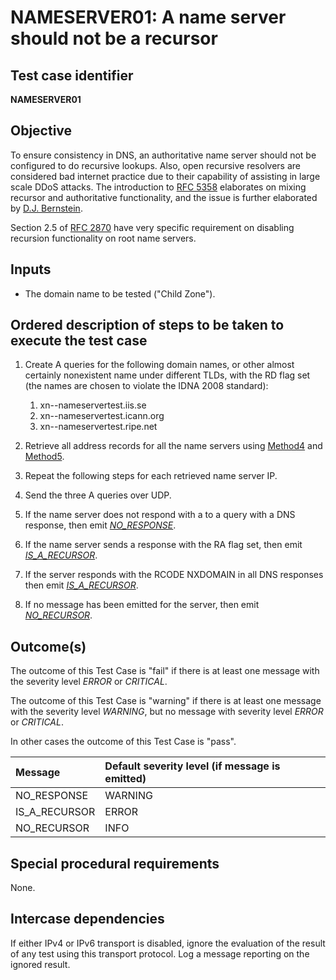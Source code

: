 # NAMESERVER01: A name server should not be a recursor

## Test case identifier
**NAMESERVER01**

## Objective

To ensure consistency in DNS, an authoritative name server should not be
configured to do recursive lookups. Also, open recursive resolvers are
considered bad internet practice due to their capability of assisting in
large scale DDoS attacks. The introduction to [RFC 5358]
elaborates on mixing recursor and
authoritative functionality, and the issue is further elaborated by
[D.J. Bernstein].

Section 2.5 of [RFC 2870] have very
specific requirement on disabling recursion functionality on root name
servers.

## Inputs

* The domain name to be tested ("Child Zone").

## Ordered description of steps to be taken to execute the test case

1. Create A queries for the following domain names, or other almost 
   certainly nonexistent name under different TLDs, with the RD flag
   set (the names are chosen to violate the IDNA 2008 standard):
   1. xn--nameservertest.iis.se
   2. xn--nameservertest.icann.org
   3. xn--nameservertest.ripe.net

2. Retrieve all address records for all the name servers using 
   [Method4] and [Method5].

3. Repeat the following steps for each retrieved name server IP.

3. Send the three A queries over UDP.

4. If the name server does not respond with a to a query with a DNS
   response, then emit *[NO_RESPONSE]*.

5. If the name server sends a response with the RA flag set, then 
   emit *[IS_A_RECURSOR]*.

6. If the server responds with the RCODE NXDOMAIN in all DNS 
   responses then emit *[IS_A_RECURSOR]*.

7. If no message has been emitted for the server, then emit 
   *[NO_RECURSOR]*.

## Outcome(s)

The outcome of this Test Case is "fail" if there is at least one message
with the severity level *ERROR* or *CRITICAL*.

The outcome of this Test Case is "warning" if there is at least one message
with the severity level *WARNING*, but no message with severity level
*ERROR* or *CRITICAL*.

In other cases the outcome of this Test Case is "pass".

Message                       | Default severity level (if message is emitted)
:-----------------------------|:-----------------------------------
NO_RESPONSE                   | WARNING
IS_A_RECURSOR                 | ERROR
NO_RECURSOR                   | INFO

## Special procedural requirements

None.

## Intercase dependencies

If either IPv4 or IPv6 transport is disabled, ignore the evaluation of the
result of any test using this transport protocol. Log a message reporting
on the ignored result.


[RFC 5358]: https://tools.ietf.org/html/rfc5358

[D.J. Bernstein]: http://cr.yp.to/djbdns/separation.html

[RFC 2870]: https://tools.ietf.org/html/rfc2870

[Method4]: #method-4-delegation-name-server-addresses

[Method5]: #method-5-in-zone-addresses-records-of-name-servers

[NO_RESPONSE]: #outcomes

[IS_A_RECURSOR]: #outcomes

[NO_RECURSOR]: #outcomes


